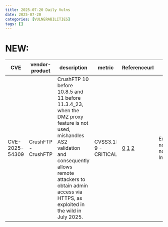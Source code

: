 ```yaml
---
title: 2025-07-20 Daily Vulns
date: 2025-07-20
categories: [VULNERABILITIES]
tags: []
---
```


# NEW:

| CVE            | vendor-product      | description                                                                                                                                                                                                                             | metric                | Referenceurl                                                                                                                                                                                                                                                                          | title                                                      | GithubURL |                                                                                                                                   |
| -------------- | ------------------- | --------------------------------------------------------------------------------------------------------------------------------------------------------------------------------------------------------------------------------------- | --------------------- | ------------------------------------------------------------------------------------------------------------------------------------------------------------------------------------------------------------------------------------------------------------------------------------- | ---------------------------------------------------------- | --------- | --------------------------------------------------------------------------------------------------------------------------------- |
| CVE-2025-54309 | CrushFTP - CrushFTP | CrushFTP 10 before 10.8.5 and 11 before 11.3.4\_23, when the DMZ proxy feature is not used, mishandles AS2 validation and consequently allows remote attackers to obtain admin access via HTTPS, as exploited in the wild in July 2025. | CVSS3.1: 9 - CRITICAL | [0](https://www.crushftp.com/crush11wiki/Wiki.jsp?page=CompromiseJuly2025) [1](https://www.rapid7.com/blog/post/crushftp-zero-day-exploited-in-the-wild/) [2](https://www.bleepingcomputer.com/news/security/crushftp-zero-day-exploited-in-attacks-to-gain-admin-access-on-servers/) | Exploitation: noneAutomatable: noTechnical Impact: partial | undefined | [github](https://github.com/cisagov/vulnrichment/raw/8fe7114c534b339e2d2b06f1ae55ca23d1b95de6/2025%2F54xxx%2FCVE-2025-54309.json) |